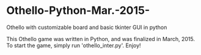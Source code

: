 # Othello-Python-Mar.-2015-
Othello with customizable board and basic tkinter GUI in python

This Othello game was written in Python, and was finalized in March, 2015.
To start the game, simply run 'othello_inter.py'. Enjoy!
